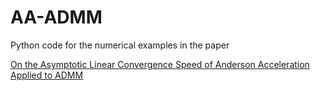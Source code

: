 # AA-ADMM

Python code for the numerical examples in the paper

[On the Asymptotic Linear Convergence Speed of Anderson Acceleration Applied to ADMM](https://arxiv.org/abs/2007.02916)
